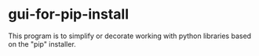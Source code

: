 # gui-for-pip-install

This program is to simplify or decorate working with python libraries based on the "pip" installer.
